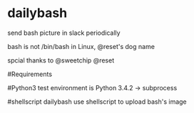 # dailybash
send bash picture in slack periodically

bash is not /bin/bash in Linux, @reset's dog name

spcial thanks to @sweetchip @reset


#Requirements

#Python3
test environment is Python 3.4.2
-> subprocess

#shellscript 
dailybash use shellscript to upload bash's image
